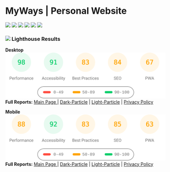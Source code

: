 # MyWays | Personal Website 
<a title="Check it out" target="_blank" href="https://observatory.mozilla.org/analyze/sitdisch.github.io?third-party=false"><img src="https://img.shields.io/mozilla-observatory/grade/sitdisch.github.io?logo=mozilla&label=Observatory" /></a>
<a href="https://github.com/sitdisch/sitdisch.github.io/actions?query=workflow%3ACodeQL" title="Explore it" target="_blank"><img src="https://img.shields.io/github/workflow/status/sitdisch/sitdisch.github.io/CodeQL?logo=github&label=CodeQL" /></a>
<a href="https://github.com/sitdisch/sitdisch.github.io/deployments/activity_log?environment=github-pages" title="Explore it" target="_blank"><img src="https://img.shields.io/github/deployments/sitdisch/sitdisch.github.io/github-pages?logo=github&label=State" /></a>
<img src="https://img.shields.io/github/checks-status/sitdisch/sitdisch.github.io/master?logo=github&label=Checks" />
<a title="Check it out" target="_blank" href="https://sitdisch.github.io"><img src="https://img.shields.io/website?url=https%3A%2F%2Fsitdisch.github.io&label=Website" /></a>
<img src="https://img.shields.io/github/repo-size/sitdisch/sitdisch.github.io?label=RepoSize" />

### <a title="Check it out" target="_blank" href="https://github.com/GoogleChrome/lighthouse"><img src="https://raw.githubusercontent.com/GoogleChrome/lighthouse/master/assets/lighthouse-logo.svg" width="25"/></a> Lighthouse Results 

<b>Desktop</b><br>
<img src="https://raw.githubusercontent.com/sitdisch/cloud/master/lighthouse_results/sitdisch/desktop/pagespeed.svg" /><br>
<b>Full Reports:</b> <a href="https://htmlpreview.github.io/?https://raw.githubusercontent.com/sitdisch/cloud/master/lighthouse_results/sitdisch/desktop/sitdisch_github_io.html" title="Check it out" target="_blank">Main Page </a> | <a href="https://htmlpreview.github.io/?https://raw.githubusercontent.com/sitdisch/cloud/master/lighthouse_results/sitdisch/desktop/sitdisch_github_io_mythemeway_2020_11_01_dark_particle_html.html" title="Check it out" target="_blank">Dark-Particle</a> | <a href="https://htmlpreview.github.io/?https://raw.githubusercontent.com/sitdisch/cloud/master/lighthouse_results/sitdisch/desktop/sitdisch_github_io_mythemeway_2020_11_01_light_particle_html.html" title="Check it out" target="_blank">Light-Particle</a> | <a href="https://htmlpreview.github.io/?https://raw.githubusercontent.com/sitdisch/cloud/master/lighthouse_results/sitdisch/desktop/sitdisch_github_io_privacy_policy_html.html" title="Check it out" target="_blank">Privacy Policy</a>

<b>Mobile</b><br>
<img src="https://raw.githubusercontent.com/sitdisch/cloud/master/lighthouse_results/sitdisch/mobile/pagespeed.svg" /><br>
<b>Full Reports:</b> <a href="https://htmlpreview.github.io/?https://raw.githubusercontent.com/sitdisch/cloud/master/lighthouse_results/sitdisch/mobile/sitdisch_github_io.html" title="Check it out" target="_blank">Main Page </a> | <a href="https://htmlpreview.github.io/?https://raw.githubusercontent.com/sitdisch/cloud/master/lighthouse_results/sitdisch/mobile/sitdisch_github_io_mythemeway_2020_11_01_dark_particle_html.html" title="Check it out" target="_blank">Dark-Particle</a> | <a href="https://htmlpreview.github.io/?https://raw.githubusercontent.com/sitdisch/cloud/master/lighthouse_results/sitdisch/mobile/sitdisch_github_io_mythemeway_2020_11_01_light_particle_html.html" title="Check it out" target="_blank">Light-Particle</a> | <a href="https://htmlpreview.github.io/?https://raw.githubusercontent.com/sitdisch/cloud/master/lighthouse_results/sitdisch/mobile/sitdisch_github_io_privacy_policy_html.html" title="Check it out" target="_blank">Privacy Policy</a>

